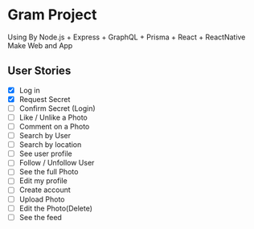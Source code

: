 # Gram Project

Using By Node.js + Express + GraphQL + Prisma + React + ReactNative Make Web and App

## User Stories

- [x] Log in
- [x] Request Secret
- [ ] Confirm Secret (Login)
- [ ] Like / Unlike a Photo
- [ ] Comment on a Photo
- [ ] Search by User
- [ ] Search by location
- [ ] See user profile
- [ ] Follow / Unfollow User
- [ ] See the full Photo
- [ ] Edit my profile
- [ ] Create account
- [ ] Upload Photo
- [ ] Edit the Photo(Delete)
- [ ] See the feed